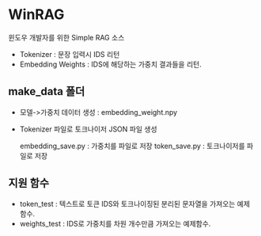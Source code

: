 # WinRAG
윈도우 개발자를 위한 Simple RAG 소스

- Tokenizer : 문장 입력시 IDS 리턴
- Embedding Weights : IDS에 해당하는 가중치 결과들을 리턴.

## make_data 폴더
 - 모델->가중치 데이터 생성 : embedding_weight.npy
 - Tokenizer 파일로 토크나이저 JSON 파일 생성

   embedding_save.py : 가중치를 파일로 저장
   token_save.py : 토크나이저를 파일로 저장

## 지원 함수
 - token_test : 텍스트로 토큰 IDS와 토크나이징된 분리된 문자열을 가져오는 예제 함수.
 - weights_test : IDS로 가중치를 차원 개수만큼 가져오는 예제함수.
